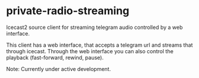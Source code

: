 # private-radio-streaming
Icecast2 source client for streaming telegram audio controlled by a web interface.

This client has a web interface, that accepts a telegram url and streams that through icecast.
Through the web interface you can also control the playback (fast-forward, rewind, pause).

Note: Currently under active development.
